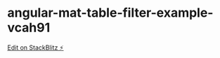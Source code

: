 # angular-mat-table-filter-example-vcah91

[Edit on StackBlitz ⚡️](https://stackblitz.com/edit/angular-mat-table-filter-example-vcah91)